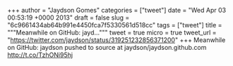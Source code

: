 
+++
author = "Jaydson Gomes"
categories = ["tweet"]
date = "Wed Apr 03 00:53:19 +0000 2013"
draft = false
slug = "6c9661434ab64b991e4450fca7f5330561d518cc"
tags = ["tweet"]
title = """Meanwhile on GitHub: jayd..."""
tweet = true
micro = true
tweet_url = "https://twitter.com/jaydson/status/319251232856371200"
+++
Meanwhile on GitHub: jaydson pushed to source at jaydson/jaydson.github.com http://t.co/TzhONi95hj
